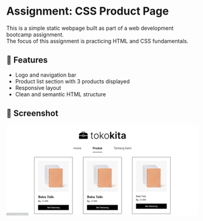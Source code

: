 # Assignment: CSS Product Page

This is a simple static webpage built as part of a web development bootcamp assignment.  
The focus of this assignment is practicing HTML and CSS fundamentals.

## 📝 Features

- Logo and navigation bar
- Product list section with 3 products displayed
- Responsive layout
- Clean and semantic HTML structure

## 📸 Screenshot

![Preview](assets/preview.png)
